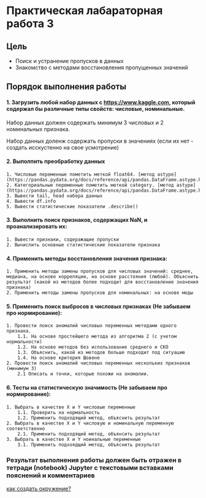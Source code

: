 # Практическая лабараторная работа 3

## Цель

* Поиск и устранение пропусков в данных
* Знакомство с методами восстановления пропущенных значений

## Порядок выполнения работы

#### 1. Загрузить любой набор данных с https://www.kaggle.com, который содержал бы различные типы свойств: числовые, номинальные.
Набор данных должен содержать минимум 3 числовых и 2 номинальных признака.

Набор данных доленж содержать пропуски в значениях (если их нет - создать исскустенно на свое усмотрение)

#### 2. Выполпить преобработку данных
    1. Числовые переменные пометить меткой float64. [метод astype](https://pandas.pydata.org/docs/reference/api/pandas.DataFrame.astype.html)
    2. Категориальные переменные пометить меткой category. [метод astype](https://pandas.pydata.org/docs/reference/api/pandas.DataFrame.astype.html)
    3. Вывести tail, head набора данных
    4. Вывести df.info
    5. Вывести статистические показатели .describe()

#### 3. Выполнить поиск признаков, содержащих NaN, и проанализировать их:
    1. Вывести признаки, содеражащие пропуски
    2. Вычислить основные статистические показатели признака
    
#### 4. Применить методы восстановления значения признака:
    1. Применить методы замены пропусков для числовых значений: среднее, медиана, на основе корреляции, на основе расстояния (любой). Объяснить результат (какой из методов более подходит для восстановление значения признака)
    2. Применить методы замены пропусков для номинальных: на основе моды

#### 5. Применить поиск выбросов в числовых признаках (Не забываем про нормирование):
    1. Провести поиск аномалий числовых переменных методами одного признака.
        1.1. На основе простейшего метода из алгоритма 2 (с учетом нормальности)
        1.2. На основе методов без использование среднего и СКО
        1.3. Объяснить, какой из методов больше подходит под ситуацию
        1.4. На основе критерия Шовене
    2. Провести поиск аномалий числовых переменных нескольких признаков (минимум 3)
        2.1 Описать и точки, которые похожи на аномалии.

#### 6. Тесты на статистическую значимость (Не забываем про нормирование):
    1. Выбрать в качестве X и Y числовые переменные
        1.1. Проверить на нормальность
        1.2. Применить подходящий метод, объяснить результат
    2. Выбрать в качестве X и Y числовую и номинальную переменную соответственно
        2.1. Применить подходящий метод, объянсить результат
    3. Выбрать в качестве X и Y ноинальные переменные
        3.1. Применить подхоядщий метод, объяснить результат

### **Результат выполнения работы должен быть отражен в тетради (notebook) Jupyter с текстовыми вставками пояснений и комментариев**

[как создать окружение?](https://github.com/Letch49/ML_VVSU_2023/blob/main/make_env.md)

